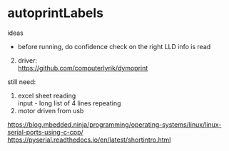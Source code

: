 # autoprintLabels

ideas     
- before running, do  confidence check on the right LLD info is read


2. driver:       
https://github.com/computerlyrik/dymoprint

still need:       
1. excel sheet reading        
input - long list of 4 lines repeating           
3. motor driven from usb               

https://blog.mbedded.ninja/programming/operating-systems/linux/linux-serial-ports-using-c-cpp/              
https://pyserial.readthedocs.io/en/latest/shortintro.html                
